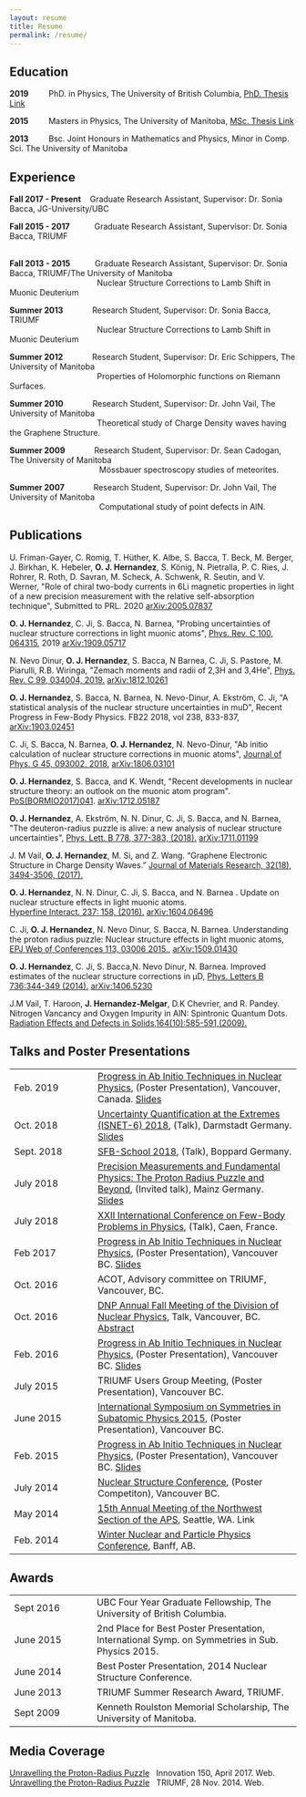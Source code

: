 ```yaml
---
layout: resume
title: Resume
permalink: /resume/
---
```



## __Education__
__2019__ &nbsp;&nbsp;&nbsp;&nbsp;&nbsp;&nbsp;&nbsp; PhD. in Physics,  The University of British Columbia, [PhD. Thesis Link](https://open.library.ubc.ca/cIRcle/collections/ubctheses/24/items/1.0386767)    

__2015__ &nbsp;&nbsp;&nbsp;&nbsp;&nbsp;&nbsp;&nbsp; Masters in Physics,  The University of Manitoba, [MSc. Thesis Link](https://mspace.lib.umanitoba.ca/handle/1993/30748)
   
__2013__ &nbsp;&nbsp;&nbsp;&nbsp;&nbsp;&nbsp;&nbsp; Bsc. Joint Honours in Mathematics and Physics, Minor in Comp. Sci. The University of Manitoba                     

## __Experience__
__Fall 2017 - Present__ &nbsp;&nbsp; Graduate Research Assistant,  Supervisor: Dr. Sonia Bacca, JG-University/UBC 
&nbsp;&nbsp;&nbsp;&nbsp;&nbsp;&nbsp;&nbsp;&nbsp;&nbsp;&nbsp;&nbsp;&nbsp;&nbsp;&nbsp;&nbsp;&nbsp;&nbsp;&nbsp;&nbsp;&nbsp;&nbsp;&nbsp;&nbsp;&nbsp;&nbsp;&nbsp;&nbsp;&nbsp;&nbsp;&nbsp;&nbsp;&nbsp;&nbsp;&nbsp;

__Fall 2015 - 2017__ &nbsp;&nbsp;&nbsp;&nbsp;&nbsp;&nbsp;&nbsp;&nbsp;&nbsp; Graduate Research Assistant,  Supervisor: Dr. Sonia Bacca,  TRIUMF  
&nbsp;&nbsp;&nbsp;&nbsp;&nbsp;&nbsp;&nbsp;&nbsp;&nbsp;&nbsp;&nbsp;&nbsp;&nbsp;&nbsp;&nbsp;&nbsp;&nbsp;&nbsp;&nbsp;&nbsp;&nbsp;&nbsp;&nbsp;&nbsp;&nbsp;&nbsp;&nbsp;&nbsp;&nbsp;&nbsp;&nbsp;&nbsp;&nbsp;&nbsp;

__Fall 2013 - 2015__ &nbsp;&nbsp;&nbsp;&nbsp;&nbsp;&nbsp;&nbsp;&nbsp;&nbsp; Graduate Research Assistant,  Supervisor: Dr. Sonia Bacca,  TRIUMF/The University of Manitoba  
&nbsp;&nbsp;&nbsp;&nbsp;&nbsp;&nbsp;&nbsp;&nbsp;&nbsp;&nbsp;&nbsp;&nbsp;&nbsp;&nbsp;&nbsp;&nbsp;&nbsp;&nbsp;&nbsp;&nbsp;&nbsp;&nbsp;&nbsp;&nbsp;&nbsp;&nbsp;&nbsp;&nbsp;&nbsp;&nbsp;&nbsp;&nbsp;&nbsp;&nbsp;
&nbsp;&nbsp;&nbsp;&nbsp;Nuclear Structure Corrections to Lamb Shift in Muonic Deuterium

__Summer 2013__ &nbsp;&nbsp;&nbsp;&nbsp;&nbsp;&nbsp;&nbsp;&nbsp;&nbsp;&nbsp;&nbsp;     Research Student,  Supervisor: Dr. Sonia Bacca, TRIUMF  
&nbsp;&nbsp;&nbsp;&nbsp;&nbsp;&nbsp;&nbsp;&nbsp;&nbsp;&nbsp;&nbsp;&nbsp;&nbsp;&nbsp;&nbsp;&nbsp;&nbsp;&nbsp;&nbsp;&nbsp;&nbsp;&nbsp;&nbsp;&nbsp;&nbsp;&nbsp;&nbsp;&nbsp;&nbsp;&nbsp;&nbsp;&nbsp;&nbsp;&nbsp;
&nbsp;&nbsp;&nbsp;&nbsp;Nuclear Structure Corrections to Lamb Shift in Muonic Deuterium

__Summer 2012__ &nbsp;&nbsp;&nbsp;&nbsp;&nbsp;&nbsp;&nbsp;&nbsp;&nbsp;&nbsp;&nbsp;     Research Student,  Supervisor: Dr. Eric Schippers, The University of Manitoba    
&nbsp;&nbsp;&nbsp;&nbsp;&nbsp;&nbsp;&nbsp;&nbsp;&nbsp;&nbsp;&nbsp;&nbsp;&nbsp;&nbsp;&nbsp;&nbsp;&nbsp;&nbsp;&nbsp;&nbsp;&nbsp;&nbsp;&nbsp;&nbsp;&nbsp;&nbsp;&nbsp;&nbsp;&nbsp;&nbsp;&nbsp;&nbsp;&nbsp;&nbsp;
&nbsp;&nbsp;&nbsp;&nbsp;Properties of Holomorphic functions on Riemann Surfaces.

​__Summer 2010__ &nbsp;&nbsp;&nbsp;&nbsp;&nbsp;&nbsp;&nbsp;&nbsp;&nbsp;&nbsp;&nbsp;     Research Student,  Supervisor: Dr. John Vail, The University of Manitoba  
&nbsp;&nbsp;&nbsp;&nbsp;&nbsp;&nbsp;&nbsp;&nbsp;&nbsp;&nbsp;&nbsp;&nbsp;&nbsp;&nbsp;&nbsp;&nbsp;&nbsp;&nbsp;&nbsp;&nbsp;&nbsp;&nbsp;&nbsp;&nbsp;&nbsp;&nbsp;&nbsp;&nbsp;&nbsp;&nbsp;&nbsp;&nbsp;&nbsp;&nbsp;
&nbsp;&nbsp;&nbsp;&nbsp;Theoretical study of Charge Density waves having the Graphene Structure​.

__Summer 2009__ &nbsp;&nbsp;&nbsp;&nbsp;&nbsp;&nbsp;&nbsp;&nbsp;&nbsp;&nbsp;&nbsp;    Research Student,  Supervisor: Dr. Sean Cadogan, The University of Manitoba   
&nbsp;&nbsp;&nbsp;&nbsp;&nbsp;&nbsp;&nbsp;&nbsp;&nbsp;&nbsp;&nbsp;&nbsp;&nbsp;&nbsp;&nbsp;&nbsp;&nbsp;&nbsp;&nbsp;&nbsp;&nbsp;&nbsp;&nbsp;&nbsp;&nbsp;&nbsp;&nbsp;&nbsp;&nbsp;&nbsp;&nbsp;&nbsp;&nbsp;&nbsp;
&nbsp;&nbsp;&nbsp;&nbsp;&nbsp;Mössbauer spectroscopy studies of meteorites.

__Summer 2007__ &nbsp;&nbsp;&nbsp;&nbsp;&nbsp;&nbsp;&nbsp;&nbsp;&nbsp;&nbsp;&nbsp;    Research Student,  Supervisor: Dr. John Vail, The University of Manitoba   
&nbsp;&nbsp;&nbsp;&nbsp;&nbsp;&nbsp;&nbsp;&nbsp;&nbsp;&nbsp;&nbsp;&nbsp;&nbsp;&nbsp;&nbsp;&nbsp;&nbsp;&nbsp;&nbsp;&nbsp;&nbsp;&nbsp;&nbsp;&nbsp;&nbsp;&nbsp;&nbsp;&nbsp;&nbsp;&nbsp;&nbsp;&nbsp;&nbsp;&nbsp;
&nbsp;&nbsp;&nbsp;&nbsp;&nbsp;Computational study of point defects in AlN.


## __Publications__



U. Friman-Gayer, C. Romig, T. Hüther, K. Albe, S. Bacca, T. Beck, M. Berger, J. Birkhan, K. Hebeler, __O. J. Hernandez__, S. König, N. Pietralla, P. C. Ries, J. Rohrer, R. Roth, D. Savran, M. Scheck, A. Schwenk, R. Seutin, and V. Werner, "Role of chiral two-body currents in 6Li magnetic properties in light of a new precision measurement with the relative self-absorption technique", Submitted to PRL. 2020 [arXiv:2005.07837](https://arxiv.org/abs/2005.07837)

__O. J. Hernandez__, C. Ji, S. Bacca, N. Barnea, "Probing uncertainties of nuclear structure corrections in light muonic atoms", [Phys. Rev. C 100, 064315](https://doi.org/10.1103/PhysRevC.100.064315), 2019 [arXiv:1909.05717](https://arxiv.org/abs/1909.05717)   

N. Nevo Dinur, __O. J. Hernandez__, S. Bacca, N Barnea, C. Ji, S. Pastore, M. Piarulli, R.B. Wiringa, "Zemach moments and radii of 2,3H and 3,4He", [Phys. Rev. C 99, 034004, 2019.](https://journals.aps.org/prc/abstract/10.1103/PhysRevC.99.034004) [arXiv:1812.10261](https://arxiv.org/abs/1812.10261)  

__O. J. Hernandez__, S. Bacca, N. Barnea, N. Nevo-Dinur, A. Ekström, C. Ji, "A statistical analysis of the nuclear structure uncertainties in muD", Recent Progress in Few-Body Physics. FB22 2018, vol 238, 833-837, [arXiv:1903.02451](https://arxiv.org/abs/1903.02451)  

C. Ji, S. Bacca, N. Barnea, __O. J. Hernandez__, N. Nevo-Dinur, "Ab initio calculation of nuclear structure corrections in muonic atoms", [Journal of Phys. G 45, 093002, 2018.](http://iopscience.iop.org/article/10.1088/1361-6471/aad3eb/meta) [arXiv:1806.03101](https://arxiv.org/abs/1806.03101)

__O. J. Hernandez__, S. Bacca, and K. Wendt, "Recent developments in nuclear structure theory: an outlook on the muonic atom program". [PoS(BORMIO2017)041](https://pos.sissa.it/302/041/). [arXiv:1712.05187](https://arxiv.org/abs/1712.05187)

__O. J. Hernandez__, A. Ekström, N. N. Dinur, C. Ji, S. Bacca, and N. Barnea,  "The deuteron-radius puzzle is alive: a new analysis of nuclear structure uncertainties", [Phys. Lett. B 778, 377-383, (2018).](https://www.sciencedirect.com/science/article/pii/S0370269318300510?via%3Dihub)  [arXiv:1711.01199](https://arxiv.org/abs/1711.01199)

J. M Vail, __O. J. Hernandez__, M. Si, and Z. Wang. “Graphene Electronic Structure in Charge Density Waves.” [Journal of Materials Research, 32(18), 3494-3506, (2017).](https://www.cambridge.org/core/journals/journal-of-materials-research/article/graphene-electronic-structure-in-charge-density-waves/523D04577666A4659F6CE12DC7B97F01)

__O. J. Hernandez__, N. N. Dinur, C. Ji, S. Bacca, and N. Barnea . Update on nuclear structure effects in light muonic atoms.  
[Hyperfine Interact. 237: 158, (2016).](https://link.springer.com/article/10.1007%2Fs10751-016-1371-9)  [arXiv:1604.06496](https://arxiv.org/abs/1604.06496)

C. Ji, __O. J. Hernandez__, N. Nevo Dinur, S. Bacca, N. Barnea. Understanding the proton radius puzzle: Nuclear structure effects in light muonic atoms, [EPJ Web of Conferences 113, 03006 2015.](https://www.epj-conferences.org/articles/epjconf/abs/2016/08/epjconf_fb2016_03006/epjconf_fb2016_03006.html),  [arXiv:1509.01430](https://arxiv.org/abs/1509.01430)

__O. J. Hernandez__, C. Ji, S. Bacca,N. Nevo Dinur, N. Barnea. Improved estimates of the nuclear structure corrections in μD,
[Phys. Letters B 736:344-349 (2014).](https://www.sciencedirect.com/science/article/pii/S0370269314005413?via%3Dihub) [arXiv:1406.5230](https://arxiv.org/abs/1406.5230)

​J.M Vail, T. Haroon, __J. Hernandez-Melgar__, D.K Chevrier, and R. Pandey. Nitrogen Vancancy and Oxygen Impurity in AlN: Spintronic Quantum Dots. [Radiation Effects and Defects in Solids,164(10):585-591,(2009).](https://www.tandfonline.com/doi/abs/10.1080/10420150903188443)

## __Talks and Poster Presentations__

|               |               |             | 
| :----------------- |---------------|:-------------| 
| Feb.&nbsp;2019    |&nbsp;&nbsp;&nbsp;&nbsp;&nbsp;&nbsp;&nbsp; | <span style="font-weight:normal">[Progress in Ab Initio Techniques in Nuclear Physics](https://abinitio.triumf.ca/2019/), (Poster Presentation), Vancouver, Canada. [Slides](https://abinitio.triumf.ca/2019/Two_body_currents_2019.pdf)</span>  |
| Oct.&nbsp;2018    |&nbsp;&nbsp;&nbsp;&nbsp;&nbsp;&nbsp;&nbsp; | <span style="font-weight:normal">[Uncertainty Quantification at the Extremes (ISNET-6) 2018](https://indico.gsi.de/event/7534/overview), (Talk), Darmstadt Germany. [Slides](https://indico.gsi.de/event/7534/contribution/19/material/slides/0.pdf)</span>  |
| Sept.&nbsp;2018    |&nbsp;&nbsp;&nbsp;&nbsp;&nbsp;&nbsp;&nbsp; | <span style="font-weight:normal">[SFB-School 2018](https://indico.mitp.uni-mainz.de/event/172/program), (Talk), Boppard Germany.</span>  |
| July&nbsp;2018     | &nbsp;&nbsp;&nbsp;&nbsp;&nbsp;&nbsp;&nbsp; | <span style="font-weight:normal">[Precision Measurements and Fundamental Physics: The Proton Radius Puzzle and Beyond](https://indico.mitp.uni-mainz.de/event/132/overview), (Invited talk), Mainz Germany. [Slides](https://indico.mitp.uni-mainz.de/event/132/contribution/23/material/slides/0.pdf) </span>  |
| July&nbsp;2018     | &nbsp;&nbsp;&nbsp;&nbsp;&nbsp;&nbsp;&nbsp; | <span style="font-weight:normal">[XXII International Conference on Few-Body Problems in Physics](https://fb22-caen.sciencesconf.org/), (Talk), Caen, France.</span>  |
| Feb&nbsp;2017     | &nbsp;&nbsp;&nbsp;&nbsp;&nbsp;&nbsp;&nbsp; | <span style="font-weight:normal"> [Progress in Ab Initio Techniques in Nuclear Physics](https://abinitio.triumf.ca/2018/), (Poster Presentation), Vancouver BC. [Slides](https://abinitio.triumf.ca/2018/Oscar_Javier_Hernandez_2018_Deuteron_Radius_Puzzle.pdf)</span>  |
| Oct.&nbsp;2016     | &nbsp;             | <span style="font-weight:normal"> ACOT,  Advisory committee on TRIUMF, Vancouver, BC.</span>    |   
| Oct.&nbsp;2016     | &nbsp;              | <span style="font-weight:normal">[DNP Annual Fall Meeting of the Division of Nuclear Physics](https://www.aps.org/meetings/meeting.cfm?name=DNP16), Talk, Vancouver, BC. [Abstract](http://meetings.aps.org/Meeting/DNP16/Session/HC.6)</span>       |  
| Feb.&nbsp;2016     | &nbsp;              | <span style="font-weight:normal"> [Progress in Ab Initio Techniques in Nuclear Physics](https://abinitio.triumf.ca/2016/), (Poster Presentation), Vancouver BC. [Slides](https://abinitio.triumf.ca/2016/OJavierHernandez_FEB2016.pdf)</span>       |  
| July&nbsp;2015     | &nbsp;              | <span style="font-weight:normal">  TRIUMF Users Group Meeting, (Poster Presentation), Vancouver BC.</span>       |  
| June&nbsp;2015     | &nbsp;              | <span style="font-weight:normal">  [International Symposium on Symmetries in Subatomic Physics 2015](http://ssp2015.triumf.ca/), (Poster Presentation), Vancouver BC.</span>       |  
| Feb.&nbsp;2015     | &nbsp;              | <span style="font-weight:normal">  [Progress in Ab Initio Techniques in Nuclear Physics](https://abinitio.triumf.ca/2015/index.html), (Poster Presentation), Vancouver BC. [Slides](https://abinitio.triumf.ca/2015/Javier_Hernandez.pdf)</span>       |  
| July&nbsp;2014     | &nbsp;              | <span style="font-weight:normal">   [Nuclear Structure Conference](http://ns2014.triumf.ca/), (Poster Competiton), Vancouver BC.</span>       |  
| May&nbsp;2014     | &nbsp;              | <span style="font-weight:normal">    [15th Annual Meeting of the Northwest Section of the APS](http://meetings.aps.org/Meeting/NWS14/Session/G3.3), Seattle, WA. Link</span>       |  
| Feb.&nbsp;2014     | &nbsp;              | <span style="font-weight:normal">   [Winter Nuclear and Particle Physics Conference](http://wnppc.triumf.ca/2014/program.html), Banff, AB.</span>       |  


## __Awards__

|               |               |             | 
| :----------------- |---------------|:-------------| 
| Sept&nbsp;2016     | &nbsp;&nbsp;&nbsp;&nbsp;&nbsp;&nbsp;&nbsp; | <span style="font-weight:normal">UBC Four Year Graduate Fellowship, The University of British Columbia.</span>  |
| June&nbsp;2015     | &nbsp;             | <span style="font-weight:normal">2nd Place for Best Poster Presentation, International Symp. on Symmetries in Sub. Physics 2015.</span>    |   
| June&nbsp;2014     | &nbsp;              | <span style="font-weight:normal">Best Poster Presentation, 2014 Nuclear Structure Conference.</span>       |  
| June&nbsp;2013     | &nbsp;              | <span style="font-weight:normal">TRIUMF Summer Research Award,  TRIUMF.</span>       |  
| Sept&nbsp;2009     | &nbsp;              | <span style="font-weight:normal">Kenneth Roulston Memorial Scholarship, The University of Manitoba.</span>       |  


## __Media Coverage__
[Unravelling the Proton-Radius Puzzle](https://innovation150.ca/story/unraveling-proton-radius-puzzle)&nbsp;&nbsp; Innovation 150, April 2017. Web.  
[Unravelling the Proton-Radius Puzzle](http://www.triumf.ca/research-highlights/experimental-result/unravelling-proton-radius-puzzle)&nbsp;&nbsp; TRIUMF, 28 Nov. 2014. Web.
